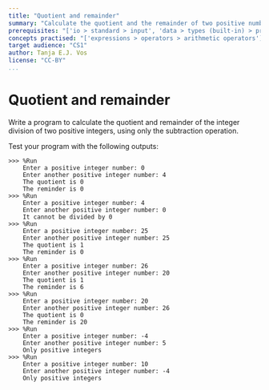 ```yaml
---
title: "Quotient and remainder"
summary: "Calculate the quotient and the remainder of two positive numbers."
prerequisites: "['io > standard > input', 'data > types (built-in) > primitive > numeric', 'imperative programming > variables > variable declaration', 'imperative programming > variables > assignment']"
concepts practised: "['expressions > operators > arithmetic operators']"
target audience: "CS1"
author: Tanja E.J. Vos
license: "CC-BY"
...
```


# Quotient and remainder

Write a program to calculate the quotient and remainder of the
integer division of two positive integers, using only the
subtraction operation.

Test your program with the following outputs:

```small
>>> %Run 
    Enter a positive integer number: 0
    Enter another positive integer number: 4
    The quotient is 0
    The reminder is 0
>>> %Run 
    Enter a positive integer number: 4
    Enter another positive integer number: 0
    It cannot be divided by 0
>>> %Run 
    Enter a positive integer number: 25
    Enter another positive integer number: 25
    The quotient is 1
    The reminder is 0
>>> %Run 
    Enter a positive integer number: 26
    Enter another positive integer number: 20
    The quotient is 1
    The reminder is 6
>>> %Run 
    Enter a positive integer number: 20
    Enter another positive integer number: 26
    The quotient is 0
    The reminder is 20
>>> %Run 
    Enter a positive integer number: -4
    Enter another positive integer number: 5
    Only positive integers
>>> %Run 
    Enter a positive integer number: 10
    Enter another positive integer number: -4
    Only positive integers
```